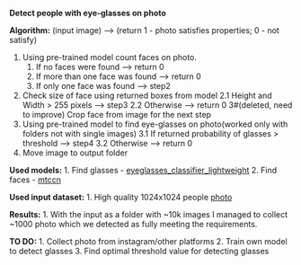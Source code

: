 **Detect people with eye-glasses on photo**

**Algorithm:** (input image) --> (return 1 - photo satisfies properties; 0 - not satisfy)
1. Using pre-trained model count faces on photo.
	1. If no faces were found --> return 0
	2. If more than one face was found --> return 0
	3. If only one face was found --> step2
2. Check size of face using returned boxes from model
	2.1 Height and Width > 255 pixels --> step3
	2.2 Otherwise --> return 0
3#(deleted, need to improve) Crop face from image for the next step
3. Using pre-trained model to find eye-glasses on photo(worked only with folders not with single images)
	3.1 If returned probability of glasses > threshold --> step4
	3.2 Otherwise --> return 0
4. Move image to output folder

**Used models:**
	1. Find glasses - [eyeglasses_classifier_lightweight](https://github.com/acheshkov/eyeglasses_classifier_lightweight)
	2. Find faces - [mtccn](https://github.com/timesler/facenet-pytorch)

**Used input dataset:**
	1. High quality 1024x1024 people [photo](https://github.com/NVlabs/ffhq-dataset)


**Results:**
	1. With the input as a folder with ~10k images I managed to collect ~1000 photo which we detected as fully meeting the requirements.

**TO DO:**
	1. Collect photo from instagram/other platforms
	2. Train own model to detect glasses
	3. Find optimal threshold value for detecting glasses

